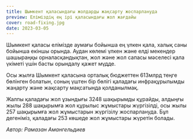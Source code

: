 ```yaml
---
title: Шымкент қаласындағы жолдарды жақсарту жоспарлануда
preview: Еліміздің ең ірі қаласындағы жол жағдайы
cover: road-fixing.jpg
date: 2023-03-05
---
```

Шымкент қаласы елімізде аумағы бойынша ең үлкен қала, халық саны бойынша екіншы орында. Аудан көлемі үлкен және елді мекендер шашыраңқы орналасқандықтан, жол және жол сапасы мәселесі қала үкіметі үшін басты орындалу қажет мүдде. 

Осы жылға Шымкент қаласына орталық бюджеттен 613млрд теңге бөлінген болатын, соның үштен бір бөлігі қаладағы инфрақұрылымды жаңарту және жақсарту мақсатында қолданылмақ. 

Жалпы қаладағы жол ұзындығы 3248 шақырымды құрайды, алдыңғы жылы 288 шақырымға жол құрылыс жұмыстары жүргізілді, осы жылы 257 шақырымға жол жұмыстарын жүргізілу жоспарлануда. Бұл дегеніміз, қаладағы 253 көшеде жол жұмыстары жүретін болады.

*Автор: Рамазан Амангельдиев*